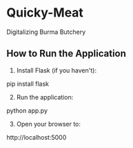 # Quicky-Meat
Digitalizing Burma Butchery

## How to Run the Application
1. Install Flask (if you haven't):

pip install flask


2. Run the application:

python app.py


3. Open your browser to:

http://localhost:5000
